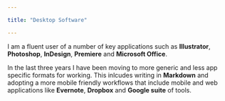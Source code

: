 ```yaml
---

title: "Desktop Software"

--- 
```


I am a fluent user of a number of key applications such as **Illustrator**, **Photoshop**, **InDesign**, **Premiere** and **Microsoft Office**. 

In the last three years I have been moving to more generic and less app specific formats for working. This inlcudes writing in **Markdown** and adopting a more mobile friendly workflows that include mobile and web applications like **Evernote**, **Dropbox** and **Google suite** of tools. 
